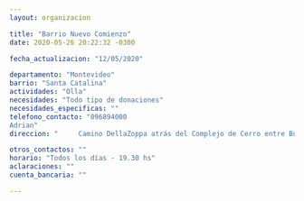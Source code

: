 ```yaml
---
layout: organizacion

title: "Barrio Nuevo Comienzo"
date: 2020-05-26 20:22:32 -0300

fecha_actualizacion: "12/05/2020"

departamento: "Montevideo"
barrio: "Santa Catalina"
actividades: "Olla"
necesidades: "Todo tipo de donaciones"
necesidades_especificas: ""
telefono_contacto: "096894000
Adrian"
direccion: "     Camino DellaZoppa atrás del Complejo de Cerro entre Burdeos y San Fuentes"

otros_contactos: ""
horario: "Todos los días - 19.30 hs"
aclaraciones: ""
cuenta_bancaria: ""

---
```

